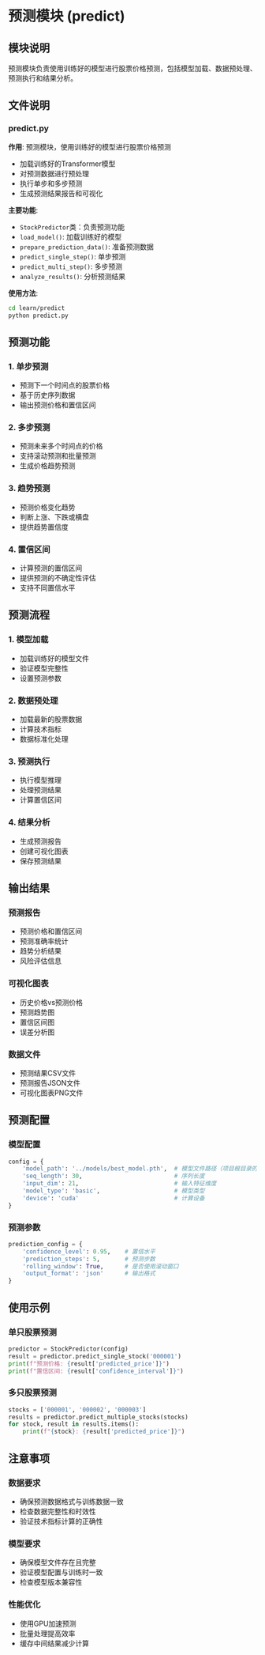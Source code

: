 # 预测模块 (predict)

## 模块说明
预测模块负责使用训练好的模型进行股票价格预测，包括模型加载、数据预处理、预测执行和结果分析。

## 文件说明

### predict.py
**作用**: 预测模块，使用训练好的模型进行股票价格预测
- 加载训练好的Transformer模型
- 对预测数据进行预处理
- 执行单步和多步预测
- 生成预测结果报告和可视化

**主要功能**:
- `StockPredictor`类：负责预测功能
- `load_model()`: 加载训练好的模型
- `prepare_prediction_data()`: 准备预测数据
- `predict_single_step()`: 单步预测
- `predict_multi_step()`: 多步预测
- `analyze_results()`: 分析预测结果

**使用方法**:
```bash
cd learn/predict
python predict.py
```

## 预测功能

### 1. 单步预测
- 预测下一个时间点的股票价格
- 基于历史序列数据
- 输出预测价格和置信区间

### 2. 多步预测
- 预测未来多个时间点的价格
- 支持滚动预测和批量预测
- 生成价格趋势预测

### 3. 趋势预测
- 预测价格变化趋势
- 判断上涨、下跌或横盘
- 提供趋势置信度

### 4. 置信区间
- 计算预测的置信区间
- 提供预测的不确定性评估
- 支持不同置信水平

## 预测流程

### 1. 模型加载
- 加载训练好的模型文件
- 验证模型完整性
- 设置预测参数

### 2. 数据预处理
- 加载最新的股票数据
- 计算技术指标
- 数据标准化处理

### 3. 预测执行
- 执行模型推理
- 处理预测结果
- 计算置信区间

### 4. 结果分析
- 生成预测报告
- 创建可视化图表
- 保存预测结果

## 输出结果

### 预测报告
- 预测价格和置信区间
- 预测准确率统计
- 趋势分析结果
- 风险评估信息

### 可视化图表
- 历史价格vs预测价格
- 预测趋势图
- 置信区间图
- 误差分析图

### 数据文件
- 预测结果CSV文件
- 预测报告JSON文件
- 可视化图表PNG文件

## 预测配置

### 模型配置
```python
config = {
    'model_path': '../models/best_model.pth',  # 模型文件路径（项目根目录的models文件夹）
    'seq_length': 30,                          # 序列长度
    'input_dim': 21,                           # 输入特征维度
    'model_type': 'basic',                     # 模型类型
    'device': 'cuda'                           # 计算设备
}
```

### 预测参数
```python
prediction_config = {
    'confidence_level': 0.95,    # 置信水平
    'prediction_steps': 5,       # 预测步数
    'rolling_window': True,      # 是否使用滚动窗口
    'output_format': 'json'      # 输出格式
}
```

## 使用示例

### 单只股票预测
```python
predictor = StockPredictor(config)
result = predictor.predict_single_stock('000001')
print(f"预测价格: {result['predicted_price']}")
print(f"置信区间: {result['confidence_interval']}")
```

### 多只股票预测
```python
stocks = ['000001', '000002', '000003']
results = predictor.predict_multiple_stocks(stocks)
for stock, result in results.items():
    print(f"{stock}: {result['predicted_price']}")
```

## 注意事项

### 数据要求
- 确保预测数据格式与训练数据一致
- 检查数据完整性和时效性
- 验证技术指标计算的正确性

### 模型要求
- 确保模型文件存在且完整
- 验证模型配置与训练时一致
- 检查模型版本兼容性

### 性能优化
- 使用GPU加速预测
- 批量处理提高效率
- 缓存中间结果减少计算 